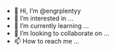 - 👋 Hi, I’m @engrplentyy
- 👀 I’m interested in ...
- 🌱 I’m currently learning ...
- 💞️ I’m looking to collaborate on ...
- 📫 How to reach me ...

<!---
engrplentyy/engrplentyy is a ✨ special ✨ repository because its `README.md` (this file) appears on your GitHub profile.
You can click the Preview link to take a look at your changes.
--->

